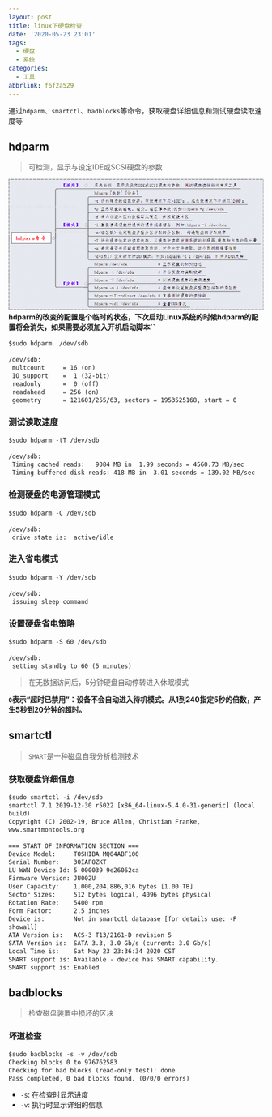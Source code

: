 ```yaml
---
layout: post
title: linux下硬盘检查
date: '2020-05-23 23:01'
tags:
  - 硬盘
  - 系统
categories:
  - 工具
abbrlink: f6f2a529
---
```


通过`hdparm`、`smartctl`、`badblocks`等命令，获取硬盘详细信息和测试硬盘读取速度等

<!--more-->

## hdparm

> 可检测，显示与设定IDE或SCSI硬盘的参数

![tool_hdparm_cmd](/images/2020/05/tool_hdparm_cmd.png)
**hdparm的改变的配置是个临时的状态，下次启动Linux系统的时候hdparm的配置将会消失，如果需要必须加入开机启动脚本``**

```shell
$sudo hdparm  /dev/sdb

/dev/sdb:
 multcount     = 16 (on)
 IO_support    =  1 (32-bit)
 readonly      =  0 (off)
 readahead     = 256 (on)
 geometry      = 121601/255/63, sectors = 1953525168, start = 0
```

### 测试读取速度

```shell
$sudo hdparm -tT /dev/sdb

/dev/sdb:
 Timing cached reads:   9084 MB in  1.99 seconds = 4560.73 MB/sec
 Timing buffered disk reads: 418 MB in  3.01 seconds = 139.02 MB/sec
```

### 检测硬盘的电源管理模式

```shell
$sudo hdparm -C /dev/sdb

/dev/sdb:
 drive state is:  active/idle
```

### 进入省电模式

```shell
$sudo hdparm -Y /dev/sdb

/dev/sdb:
 issuing sleep command
```
### 设置硬盘省电策略

``` shell
$sudo hdparm -S 60 /dev/sdb

/dev/sdb:
 setting standby to 60 (5 minutes)
```
> 在无数据访问后，5分钟硬盘自动停转进入休眠模式

**`0`表示“超时已禁用”：设备不会自动进入待机模式。从1到240指定5秒的倍数，产生5秒到20分钟的超时。**

## smartctl

> `SMART`是一种磁盘自我分析检测技术

### 获取硬盘详细信息

``` shell
$sudo smartctl -i /dev/sdb
smartctl 7.1 2019-12-30 r5022 [x86_64-linux-5.4.0-31-generic] (local build)
Copyright (C) 2002-19, Bruce Allen, Christian Franke, www.smartmontools.org

=== START OF INFORMATION SECTION ===
Device Model:     TOSHIBA MQ04ABF100
Serial Number:    30IAP8ZKT
LU WWN Device Id: 5 000039 9e26062ca
Firmware Version: JU002U
User Capacity:    1,000,204,886,016 bytes [1.00 TB]
Sector Sizes:     512 bytes logical, 4096 bytes physical
Rotation Rate:    5400 rpm
Form Factor:      2.5 inches
Device is:        Not in smartctl database [for details use: -P showall]
ATA Version is:   ACS-3 T13/2161-D revision 5
SATA Version is:  SATA 3.3, 3.0 Gb/s (current: 3.0 Gb/s)
Local Time is:    Sat May 23 23:36:34 2020 CST
SMART support is: Available - device has SMART capability.
SMART support is: Enabled
```

## badblocks

> 检查磁盘装置中损坏的区块

### 坏道检查

``` shell
$sudo badblocks -s -v /dev/sdb
Checking blocks 0 to 976762583
Checking for bad blocks (read-only test): done                                                 
Pass completed, 0 bad blocks found. (0/0/0 errors)
```
- `-s`: 在检查时显示进度
- `-v`: 执行时显示详细的信息
